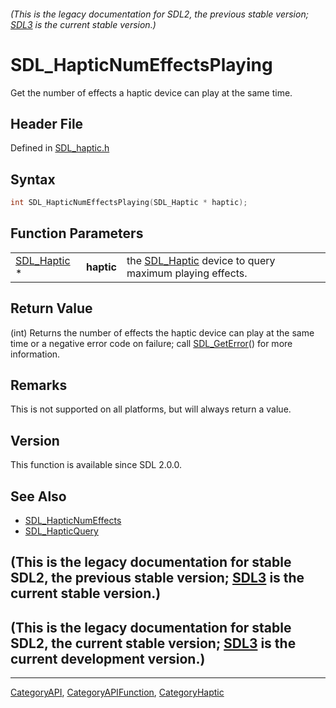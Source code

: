 ###### (This is the legacy documentation for SDL2, the previous stable version; [SDL3](https://wiki.libsdl.org/SDL3/) is the current stable version.)
# SDL_HapticNumEffectsPlaying

Get the number of effects a haptic device can play at the same time.

## Header File

Defined in [SDL_haptic.h](https://github.com/libsdl-org/SDL/blob/SDL2/include/SDL_haptic.h)

## Syntax

```c
int SDL_HapticNumEffectsPlaying(SDL_Haptic * haptic);
```

## Function Parameters

|                            |            |                                                                       |
| -------------------------- | ---------- | --------------------------------------------------------------------- |
| [SDL_Haptic](SDL_Haptic) * | **haptic** | the [SDL_Haptic](SDL_Haptic) device to query maximum playing effects. |

## Return Value

(int) Returns the number of effects the haptic device can play at the same
time or a negative error code on failure; call
[SDL_GetError](SDL_GetError)() for more information.

## Remarks

This is not supported on all platforms, but will always return a value.

## Version

This function is available since SDL 2.0.0.

## See Also

- [SDL_HapticNumEffects](SDL_HapticNumEffects)
- [SDL_HapticQuery](SDL_HapticQuery)


## (This is the legacy documentation for stable SDL2, the previous stable version; [SDL3](https://wiki.libsdl.org/SDL3/) is the current stable version.)



## (This is the legacy documentation for stable SDL2, the current stable version; [SDL3](https://wiki.libsdl.org/SDL3/) is the current development version.)



----
[CategoryAPI](CategoryAPI), [CategoryAPIFunction](CategoryAPIFunction), [CategoryHaptic](CategoryHaptic)

